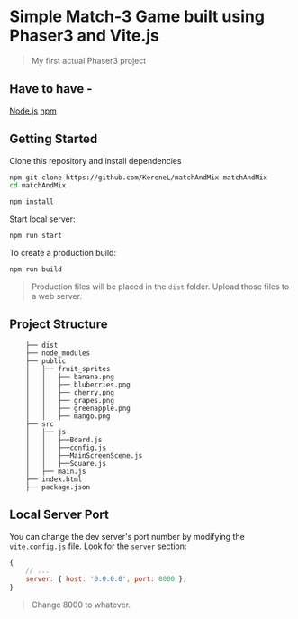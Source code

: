 # Simple Match-3 Game built using Phaser3 and Vite.js
> My first actual Phaser3 project

## Have to have - 

[Node.js](https://nodejs.org/en/)
[npm](https://www.npmjs.com/)

## Getting Started

Clone this repository and install dependencies
```bash
npm git clone https://github.com/KereneL/matchAndMix matchAndMix
cd matchAndMix

npm install
```

Start local server:
```bash
npm run start
```

To create a production build:

```bash
npm run build
```

>Production files will be placed in the `dist` folder.
>Upload those files to a web server.

## Project Structure
```
    ├── dist
    ├── node_modules
    ├── public
    │   ├── fruit_sprites
    │   │   ├── banana.png
    │   │   ├── bluberries.png
    │   │   ├── cherry.png
    │   │   ├── grapes.png
    │   │   ├── greenapple.png
    │   │   ├── mango.png
    ├── src
    │   ├── js
    │   │   ├──Board.js
    │   │   ├──config.js
    │   │   ├──MainScreenScene.js
    │   │   ├──Square.js
    │   ├── main.js
	├── index.html
    ├── package.json
```

## Local Server Port

You can change the dev server's port number by modifying the `vite.config.js` file. Look for the `server` section:

```js
{
	// ...
	server: { host: '0.0.0.0', port: 8000 },
}
```
>Change 8000 to whatever.